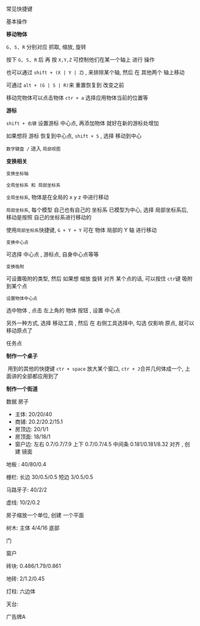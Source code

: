 常见快捷键

基本操作

**移动物体**

`G, S, R` 分别对应 抓取, 缩放,  旋转

按下 `G, S, R` 后 再 按 `X,Y,Z` 可控制他们在某一个轴上 进行 操作

也可以通过 `shift + (X | Y | Z`) ,  来排除某个轴, 然后 在 其他两个 轴上移动

可通过 `alt + (G | S | R)`来 重置恢复到 改变之前

移动完物体可以点击物体 `ctr + a` 选择应用物体当前的位置等

**游标**

`shift + 右键` 设置游标 中心点,   再添加物体 就好在新的游标处增加

如果想将 游标 恢复到中心点,  `shift + S` , 选择 移动到中心



`数字键盘 /` 进入 `局部视图`



**变换相关**

`变换坐标轴`

`全局坐标系 和 局部坐标系`

`全局坐标系`, 物体是在全局的 x y z 中进行移动

`局部坐标系`, 每个模型 自己也有自己的 坐标系 已模型为中心, 选择 局部坐标系后,  移动是按照 自己的坐标系进行移动的

使用`局部坐标系`快捷键,  `G + Y + Y` 可在 物体 局部的 Y 轴 进行移动



`变换中心点`

可选择 中心点 , 游标点, 自身中心点等等 



`变换吸附`

可设置吸附的类型,  然后  如果想 缩放 旋转  对齐 某个点的话,  可以按住 `ctr`键 吸附到某个点



`设置物体中心点`

选中物体 , 点击 左上角的 物体 按钮 , 设置 中心点

另外一种方式,  选择 移动工具 , 然后 在 右侧工具选择中,  勾选 仅影响 原点, 就可以移动原点了



任务点

**制作一个桌子**

​	用到的其他的快捷键 `ctr + space` 放大某个窗口,  `ctr + J`合并几何体成一个, 上面讲的全部都应用到了

**制作一个街道**

数据
房子

+ 主体: 20/20/40
+ 商铺: 20.2/20.2/15.1
+ 房顶边: 20/1/1
+ 房顶面: 18/18/1
+ 窗户边: 左右 0.7/0.7/7.9   上下 0.7/0.7/4.5  中间条 0.181/0.181/8.32  对齐 , 创建 镜面

地板 : 40/80/0.4

栅栏:  长边 30/0.5/0.5 短边 3/0.5/0.5

马路牙子: 40/2/2

虚线: 10/2/0.2

房子缩放一个单位, 创建 一个平面

树木: 主体 4/4/16 底部

门

窗户

砖块: 0.486/1.79/0.861

地砖: 2/1.2/0.45

灯柱: 六边体

天台: 

广告牌A









